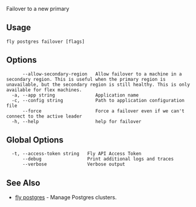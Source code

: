 Failover to a new primary


## Usage
~~~
fly postgres failover [flags]
~~~

## Options

~~~
      --allow-secondary-region   Allow failover to a machine in a secondary region. This is useful when the primary region is unavailable, but the secondary region is still healthy. This is only available for flex machines.
  -a, --app string               Application name
  -c, --config string            Path to application configuration file
      --force                    Force a failover even if we can't connect to the active leader
  -h, --help                     help for failover
~~~

## Global Options

~~~
  -t, --access-token string   Fly API Access Token
      --debug                 Print additional logs and traces
      --verbose               Verbose output
~~~

## See Also

* [fly postgres](/docs/flyctl/fly-postgres/)	 - Manage Postgres clusters.

